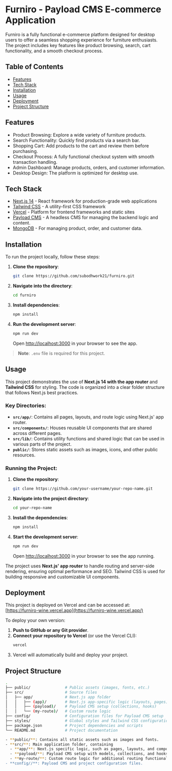 # Furniro - Payload CMS E-commerce Application

Furniro is a fully functional e-commerce platform designed for desktop users to offer a seamless shopping experience for furniture enthusiasts. The project includes key features like product browsing, search, cart functionality, and a smooth checkout process.


## Table of Contents

- [Features](#features)
- [Tech Stack](#tech-stack)
- [Installation](#installation)
- [Usage](#usage)
- [Deployment](#deployment)
- [Project Structure](#project-structure)

## Features

- Product Browsing: Explore a wide variety of furniture products.
- Search Functionality: Quickly find products via a search bar.
- Shopping Cart: Add products to the cart and review them before purchasing.
- Checkout Process: A fully functional checkout system with smooth transaction handling.
- Admin Dashboard: Manage products, orders, and customer information.
- Desktop Design: The platform is optimized for desktop use.


## Tech Stack

- [Next.js 14](https://nextjs.org/) - React framework for production-grade web applications
- [Tailwind CSS](https://tailwindcss.com/) - A utility-first CSS framework
- [Vercel](https://vercel.com/) - Platform for frontend frameworks and static sites
-  [Payload CMS](https://payloadcms.com) - A headless CMS for managing the backend logic and content.
-  [MongoDB](https://www.mongodb.com) - For managing product, order, and customer data.

## Installation

To run the project locally, follow these steps:

1. **Clone the repository**:
   ```bash
   git clone https://github.com/subodhwork21/furniro.git
   ```

2. **Navigate into the directory**:
   ```bash
   cd furniro
   ```

3. **Install dependencies**:
   ```bash
   npm install
   ```

4. **Run the development server**:
   ```bash
   npm run dev
   ```

   Open [http://localhost:3000](http://localhost:3000) in your browser to see the app.

> **Note**: `.env` file is required for this project.

## Usage

This project demonstrates the use of **Next.js 14 with the app router** and **Tailwind CSS** for styling. The code is organized into a clear folder structure that follows Next.js best practices.

### Key Directories:

- **`src/app/`**: Contains all pages, layouts, and route logic using Next.js' app router.
- **`src/components/`**: Houses reusable UI components that are shared across different pages.
- **`src/lib/`**: Contains utility functions and shared logic that can be used in various parts of the project.
- **`public/`**: Stores static assets such as images, icons, and other public resources.

### Running the Project:

1. **Clone the repository**:
   ```bash
   git clone https://github.com/your-username/your-repo-name.git
   ```

2. **Navigate into the project directory**:
   ```bash
   cd your-repo-name
   ```

3. **Install the dependencies**:
   ```bash
   npm install
   ```

4. **Start the development server**:
   ```bash
   npm run dev
   ```

   Open [http://localhost:3000](http://localhost:3000) in your browser to see the app running.

The project uses **Next.js' app router** to handle routing and server-side rendering, ensuring optimal performance and SEO. Tailwind CSS is used for building responsive and customizable UI components.

## Deployment

This project is deployed on Vercel and can be accessed at:  
[https://furniro-wine.vercel.app](https://furniro-wine.vercel.app/)

To deploy your own version:

1. **Push to GitHub or any Git provider**.
2. **Connect your repository to Vercel** (or use the Vercel CLI):
   ```bash
   vercel
   ```
3. Vercel will automatically build and deploy your project.

## Project Structure

```bash
.
├── public/               # Public assets (images, fonts, etc.)
├── src/                  # Source files
│   ├── app/              # Next.js app folder
│   │   ├── (app)/        # Next.js app-specific logic (layouts, pages)
│   │   ├── (payload)/    # Payload CMS setup (collections, hooks)
│   │   └── (my-route)/   # Custom route logic
├── config/               # Configuration files for Payload CMS setup
├── styles/               # Global styles and Tailwind CSS configuration
├── package.json          # Project dependencies and scripts
└── README.md             # Project documentation

- **public/**: Contains all static assets such as images and fonts.
- **src/**: Main application folder, containing
  - **app/**: Next.js specific logic, such as pages, layouts, and components for server-side and static rendering.
  - **payload/**: Payload CMS setup with models, collections, and hooks for managing content.
  - **my-route/**: Custom route logic for additional routing functionality beyond Payload's defaults.
- **config//**: Payload CMS and project configuration files.